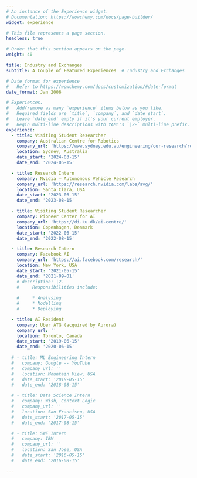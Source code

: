 ```yaml
---
# An instance of the Experience widget.
# Documentation: https://wowchemy.com/docs/page-builder/
widget: experience

# This file represents a page section.
headless: true

# Order that this section appears on the page.
weight: 40

title: Industry and Exchanges
subtitle: A Couple of Featured Experiences  # Industry and Exchanges

# Date format for experience
#   Refer to https://wowchemy.com/docs/customization/#date-format
date_format: Jan 2006

# Experiences.
#   Add/remove as many `experience` items below as you like.
#   Required fields are `title`, `company`, and `date_start`.
#   Leave `date_end` empty if it's your current employer.
#   Begin multi-line descriptions with YAML's `|2-` multi-line prefix.
experience:  
  - title: Visiting Student Researcher
    company: Australian Centre for Robotics
    company_url: 'https://www.sydney.edu.au/engineering/our-research/robotics-and-intelligent-systems/australian-centre-for-robotics.html'
    location: Sydney, Australia
    date_start: '2024-03-15'
    date_end: '2024-05-15'

  - title: Research Intern
    company: Nvidia – Autonomous Vehicle Research
    company_url: 'https://research.nvidia.com/labs/avg/'
    location: Santa Clara, USA
    date_start: '2023-06-15'
    date_end: '2023-08-15'

  - title: Visiting Student Researcher
    company: Pioneer Center for AI
    company_url: 'https://di.ku.dk/ai-centre/'
    location: Copenhagen, Denmark
    date_start: '2022-06-15'
    date_end: '2022-08-15'

  - title: Research Intern
    company: Facebook AI
    company_url: 'https://ai.facebook.com/research/'
    location: New York, USA
    date_start: '2021-05-15'
    date_end: '2021-09-01'
    # description: |2-
    #     Responsibilities include:
        
    #     * Analysing
    #     * Modelling
    #     * Deploying

  - title: AI Resident
    company: Uber ATG (acquired by Aurora)
    company_url: ''
    location: Toronto, Canada
    date_start: '2019-06-15'
    date_end: '2020-06-15'
  
  # - title: ML Engineering Intern
  #   company: Google -- YouTube
  #   company_url: ''
  #   location: Mountain View, USA
  #   date_start: '2018-05-15'
  #   date_end: '2018-08-15'

  # - title: Data Science Intern
  #   company: Wish, Context Logic
  #   company_url: ''
  #   location: San Francisco, USA
  #   date_start: '2017-05-15'
  #   date_end: '2017-08-15'

  # - title: SWE Intern
  #   company: IBM
  #   company_url: ''
  #   location: San Jose, USA
  #   date_start: '2016-05-15'
  #   date_end: '2016-08-15'
  
---
```

